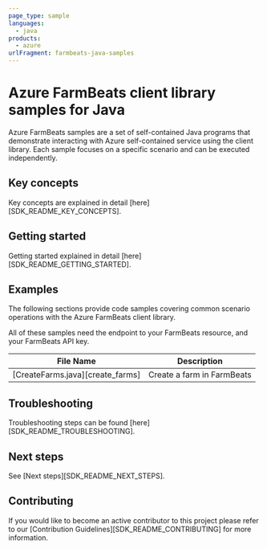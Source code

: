 ```yaml
---
page_type: sample
languages:
  - java
products:
  - azure
urlFragment: farmbeats-java-samples
---
```


# Azure FarmBeats client library samples for Java

Azure FarmBeats samples are a set of self-contained Java programs that demonstrate interacting with Azure self-contained service using the client library. Each sample focuses on a specific scenario and can be executed independently.

## Key concepts

Key concepts are explained in detail [here][SDK_README_KEY_CONCEPTS].

## Getting started

Getting started explained in detail [here][SDK_README_GETTING_STARTED].

## Examples

The following sections provide code samples covering common scenario operations with the Azure FarmBeats client library.

All of these samples need the endpoint to your FarmBeats resource, and your FarmBeats API key.

|**File Name**|**Description**|
|----------------|-------------|
|[CreateFarms.java][create_farms]|Create a farm in FarmBeats|

## Troubleshooting

Troubleshooting steps can be found [here][SDK_README_TROUBLESHOOTING].

## Next steps

See [Next steps][SDK_README_NEXT_STEPS].

## Contributing

If you would like to become an active contributor to this project please refer to our [Contribution Guidelines][SDK_README_CONTRIBUTING] for more information.

<!-- LINKS -->
<!-- [SDK_README_CONTRIBUTING]: https://github.com/Azure/azure-sdk-for-java/blob/master/sdk/agrifood/azure-verticals-agrifood-farming/README.md#contributing -->
<!-- [SDK_README_GETTING_STARTED]: https://github.com/Azure/azure-sdk-for-java/blob/master/sdk/agrifood/azure-verticals-agrifood-farming/README.md#getting-started -->
<!-- [SDK_README_TROUBLESHOOTING]: https://github.com/Azure/azure-sdk-for-java/blob/master/sdk/agrifood/azure-verticals-agrifood-farming/README.md#troubleshooting -->
<!-- [SDK_README_KEY_CONCEPTS]: https://github.com/Azure/azure-sdk-for-java/blob/master/sdk/agrifood/azure-verticals-agrifood-farming/README.md#key-concepts -->
<!-- [SDK_README_DEPENDENCY]: https://github.com/Azure/azure-sdk-for-java/blob/master/sdk/agrifood/azure-verticals-agrifood-farming/README.md#include-the-package -->
<!-- [SDK_README_NEXT_STEPS]: https://github.com/Azure/azure-sdk-for-java/blob/master/sdk/agrifood/azure-verticals-agrifood-farming/README.md#next-steps -->
<!-- [create_farms]: https://github.com/Azure/azure-sdk-for-java/blob/master/sdk/agrifood/azure-verticals-agrifood-farming/src/samples/java/com/azure/verticals/agrifood/farming/CreateFarms.java -->
